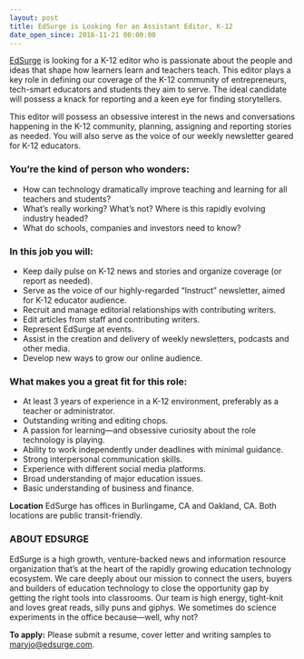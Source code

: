 ```yaml
---
layout: post
title: EdSurge is Looking for an Assistant Editor, K-12
date_open_since: 2016-11-21 00:00:00
---
```


[EdSurge](http://www.edsurge.com) is looking for a K-12 editor who is passionate about the people and ideas that shape how learners learn and teachers teach. This editor plays a key role in defining our coverage of the K-12 community of entrepreneurs, tech-smart educators and students they aim to serve. The ideal candidate will possess a knack for reporting and a keen eye for finding storytellers.

This editor will possess an obsessive interest in the news and conversations happening in the K-12 community, planning, assigning and reporting stories as needed. You will also serve as the voice of our weekly newsletter geared for K-12 educators.

<!--break-->

### You’re the kind of person who wonders:

* How can technology dramatically improve teaching and learning for all teachers and students?
* What’s really working? What’s not? Where is this rapidly evolving industry headed?
* What do schools, companies and investors need to know? 

### In this job you will:

* Keep daily pulse on K-12 news and stories and organize coverage (or report as needed).
* Serve as the voice of our highly-regarded “Instruct” newsletter, aimed for K-12 educator audience.
* Recruit and manage editorial relationships with contributing writers.
* Edit articles from staff and contributing writers.
* Represent EdSurge at events.
* Assist in the creation and delivery of weekly newsletters, podcasts and other media.
* Develop new ways to grow our online audience.

### What makes you a great fit for this role:

* At least 3 years of experience in a K-12 environment, preferably as a teacher or administrator.
* Outstanding writing and editing chops.
* A passion for learning—and obsessive curiosity about the role technology is playing. 
* Ability to work independently under deadlines with minimal guidance.
* Strong interpersonal communication skills.
* Experience with different social media platforms.
* Broad understanding of major education issues.
* Basic understanding of business and finance.

**Location**
EdSurge has offices in Burlingame, CA and Oakland, CA. Both locations are public transit-friendly.

### ABOUT EDSURGE
EdSurge is a high growth, venture-backed news and information resource organization that’s at the heart of the rapidly growing education technology ecosystem. We care deeply about our mission to connect the users, buyers and builders of education technology to close the opportunity gap by getting the right tools into classrooms. Our team is high energy, tight-knit and loves great reads, silly puns and giphys. We sometimes do science experiments in the office because—well, why not?

**To apply:** Please submit a resume, cover letter and writing samples to <a href="mailto:maryjo@edsurge.com" class="button button-rounded button-primary button-large">maryjo@edsurge.com</a>.
